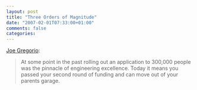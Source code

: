 ```yaml
---
layout: post
title: "Three Orders of Magnitude"
date: "2007-02-01T07:33:00+01:00"
comments: false
categories: 
---
```


<p><a href="http://bitworking.org/news/108/Three-orders-of-magnitude">Joe Gregorio</a>:</p>

<blockquote>
<p>At some point in the past rolling out an application to 300,000 people was the pinnacle of engineering excellence. Today it means you passed your second round of funding and can move out of your parents garage.</p>
</blockquote>


